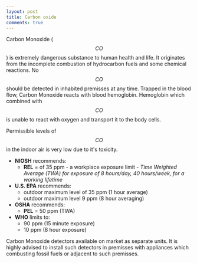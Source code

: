 ```yaml
---
layout: post
title: Carbon oxide
comments: true
---
```


Carbon Monoxide ( $$CO$$ ) is extremely dangerous substance to human health and life. It originates from the incomplete combustion of hydrocarbon fuels and some chemical reactions.
No $$CO$$ should be detected in inhabited premisses at any time. Trapped in the blood flow, Carbon Monoxide reacts with blood hemoglobin. Hemoglobin which combined with $$CO$$ is unable to react with oxygen and transport it to the body cells.

Permissible levels of $$CO$$ in the indoor air is very low due to it's toxicity.

- **NIOSH** recommends:
  - **REL** = of 35 ppm - a workplace exposure limit - *Time Weighted Average (TWA) for exposure of 8 hours/day, 40 hours/week, for a working lifetime*
- **U.S. EPA** recommends:
  - outdoor maximum level of 35 ppm (1 hour average)
  - outdoor maximum level 9 ppm (8 hour averaging)
- **OSHA** recommends:
  - **PEL** =  50 ppm (TWA)
- **WHO** limits to:
  - 90 ppm (15 minute exposure)
  - 10 ppm (8 hour exposure)

Carbon Monoxide detectors available on market as separate units. It is highly advised to install such detectors in premisses with appliances which combusting fossil fuels or adjacent to such premisses.
